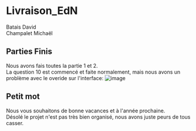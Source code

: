 # Livraison_EdN
Batais David <br/>
Champalet Michaël
## Parties Finis

Nous avons fais toutes la partie 1 et 2.<br/>
La question 10 est commencé et faite normalement, mais nous avons un problème avec le overide sur l'interface:
![image](https://github.com/MichaCham/Livraison_EdN/assets/79012420/7e1d5577-ccbe-4891-b507-a094a598c53b)


## Petit mot

Nous vous souhaitons de bonne vacances et à l'année prochaine. <br/>
Désolé le projet n'est pas très bien organisé, nous avons juste peurs de tous casser.
